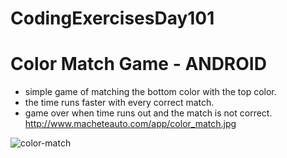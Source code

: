 # CodingExercisesDay101
# Color Match Game - ANDROID
- simple game of matching the bottom color with the top color. 
- the time runs faster with every correct match.
- game over when time runs out and the match is not correct.
http://www.macheteauto.com/app/color_match.jpg

<img src="http://www.macheteauto.com/app/color_match.jpg"  alt="color-match">
